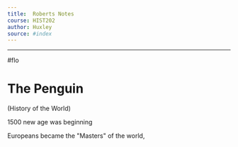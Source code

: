 ```yaml
---
title:  Roberts Notes  
course: HIST202
author: Huxley 
source: #index
---
```


---

#flo 


# The Penguin 
(History of the World)


1500 new age was beginning 

Europeans became the "Masters" of the world, 





























